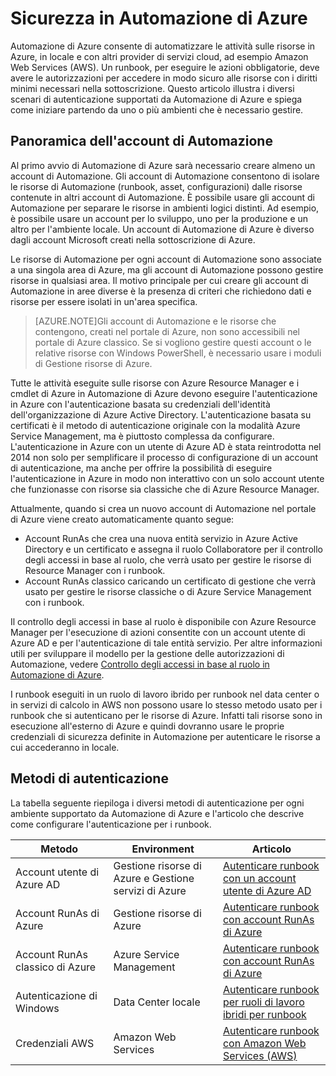 <properties
   pageTitle="Sicurezza in Automazione di Azure | Microsoft Azure"
   description="Questo articolo offre una panoramica della sicurezza in Automazione e dei diversi metodi di autenticazione disponibili per gli account di Automazione in Automazione di Azure."
   services="automation"
   documentationCenter=""
   authors="MGoedtel"
   manager="jwhit"
   editor="tysonn"
   keywords="Sicurezza in Automazione, proteggere Automazione" />
<tags
   ms.service="automation"
   ms.devlang="na"
   ms.topic="get-started-article"
   ms.tgt_pltfrm="na"
   ms.workload="infrastructure-services"
   ms.date="07/29/2016"
   ms.author="magoedte" />

# Sicurezza in Automazione di Azure
Automazione di Azure consente di automatizzare le attività sulle risorse in Azure, in locale e con altri provider di servizi cloud, ad esempio Amazon Web Services (AWS). Un runbook, per eseguire le azioni obbligatorie, deve avere le autorizzazioni per accedere in modo sicuro alle risorse con i diritti minimi necessari nella sottoscrizione. Questo articolo illustra i diversi scenari di autenticazione supportati da Automazione di Azure e spiega come iniziare partendo da uno o più ambienti che è necessario gestire.

## Panoramica dell'account di Automazione
Al primo avvio di Automazione di Azure sarà necessario creare almeno un account di Automazione. Gli account di Automazione consentono di isolare le risorse di Automazione (runbook, asset, configurazioni) dalle risorse contenute in altri account di Automazione. È possibile usare gli account di Automazione per separare le risorse in ambienti logici distinti. Ad esempio, è possibile usare un account per lo sviluppo, uno per la produzione e un altro per l'ambiente locale. Un account di Automazione di Azure è diverso dagli account Microsoft creati nella sottoscrizione di Azure.

Le risorse di Automazione per ogni account di Automazione sono associate a una singola area di Azure, ma gli account di Automazione possono gestire risorse in qualsiasi area. Il motivo principale per cui creare gli account di Automazione in aree diverse è la presenza di criteri che richiedono dati e risorse per essere isolati in un'area specifica.

>[AZURE.NOTE]Gli account di Automazione e le risorse che contengono, creati nel portale di Azure, non sono accessibili nel portale di Azure classico. Se si vogliono gestire questi account o le relative risorse con Windows PowerShell, è necessario usare i moduli di Gestione risorse di Azure.

Tutte le attività eseguite sulle risorse con Azure Resource Manager e i cmdlet di Azure in Automazione di Azure devono eseguire l'autenticazione in Azure con l'autenticazione basata su credenziali dell'identità dell'organizzazione di Azure Active Directory. L'autenticazione basata su certificati è il metodo di autenticazione originale con la modalità Azure Service Management, ma è piuttosto complessa da configurare. L'autenticazione in Azure con un utente di Azure AD è stata reintrodotta nel 2014 non solo per semplificare il processo di configurazione di un account di autenticazione, ma anche per offrire la possibilità di eseguire l'autenticazione in Azure in modo non interattivo con un solo account utente che funzionasse con risorse sia classiche che di Azure Resource Manager.

Attualmente, quando si crea un nuovo account di Automazione nel portale di Azure viene creato automaticamente quanto segue:

-  Account RunAs che crea una nuova entità servizio in Azure Active Directory e un certificato e assegna il ruolo Collaboratore per il controllo degli accessi in base al ruolo, che verrà usato per gestire le risorse di Resource Manager con i runbook.
-  Account RunAs classico caricando un certificato di gestione che verrà usato per gestire le risorse classiche o di Azure Service Management con i runbook.

Il controllo degli accessi in base al ruolo è disponibile con Azure Resource Manager per l'esecuzione di azioni consentite con un account utente di Azure AD e per l'autenticazione di tale entità servizio. Per altre informazioni utili per sviluppare il modello per la gestione delle autorizzazioni di Automazione, vedere [Controllo degli accessi in base al ruolo in Automazione di Azure](../automation/automation-role-based-access-control.md).

I runbook eseguiti in un ruolo di lavoro ibrido per runbook nel data center o in servizi di calcolo in AWS non possono usare lo stesso metodo usato per i runbook che si autenticano per le risorse di Azure. Infatti tali risorse sono in esecuzione all'esterno di Azure e quindi dovranno usare le proprie credenziali di sicurezza definite in Automazione per autenticare le risorse a cui accederanno in locale.

## Metodi di autenticazione

La tabella seguente riepiloga i diversi metodi di autenticazione per ogni ambiente supportato da Automazione di Azure e l'articolo che descrive come configurare l'autenticazione per i runbook.

Metodo | Environment | Articolo
----------|----------|----------
Account utente di Azure AD | Gestione risorse di Azure e Gestione servizi di Azure | [Autenticare runbook con un account utente di Azure AD](../automation/automation-sec-configure-aduser-account.md)
Account RunAs di Azure | Gestione risorse di Azure | [Autenticare runbook con account RunAs di Azure](../automation/automation-sec-configure-azure-runas-account.md)
Account RunAs classico di Azure | Azure Service Management | [Autenticare runbook con account RunAs di Azure](../automation/automation-sec-configure-azure-runas-account.md)
Autenticazione di Windows | Data Center locale | [Autenticare runbook per ruoli di lavoro ibridi per runbook](../automation/automation-hybrid-runbook-worker.md)
Credenziali AWS | Amazon Web Services | [Autenticare runbook con Amazon Web Services (AWS)](../automation/automation-sec-configure-aws-account.md)

<!---HONumber=AcomDC_0803_2016-->